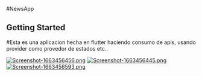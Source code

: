 #NewsApp



## Getting Started

#Esta es una aplicacion hecha en flutter haciendo consumo de apis, usando provider como provedor de estados etc..




[![Screenshot-1663456456.png](https://i.postimg.cc/prXChwFR/Screenshot-1663456456.png)](https://postimg.cc/34Vmzb1c)
[![Screenshot-1663456445.png](https://i.postimg.cc/MKL5HrKJ/Screenshot-1663456445.png)](https://postimg.cc/jLzPkc7M)
[![Screenshot-1663456593.png](https://i.postimg.cc/JhN5Tr3R/Screenshot-1663456593.png)](https://postimg.cc/67QZqN1P)

